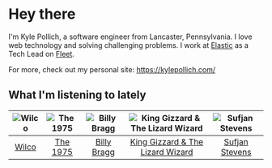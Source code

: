 # Hey there


I'm Kyle Pollich, a software engineer from Lancaster, Pennsylvania. I love web technology and solving challenging problems.
I work at [Elastic](https://www.elastic.co/) as a Tech Lead on [Fleet](https://www.elastic.co/guide/en/fleet/current/fleet-overview.html).

For more, check out my personal site: https://kylepollich.com/

## What I'm listening to lately

<!-- begin artists -->
  |![Wilco](https://i.scdn.co/image/ab6761610000f178b990b82996651d23ab4df7e8)|![The 1975](https://i.scdn.co/image/ab6761610000f17889348336354096fd4e36ca73)|![Billy Bragg](https://i.scdn.co/image/ab6761610000f178c23d0e19d887a9d67a77ea9b)|![King Gizzard & The Lizard Wizard](https://i.scdn.co/image/ab6761610000f178ae21e90221e814c50033133a)|![Sufjan Stevens](https://i.scdn.co/image/ab6761610000f178b80dd6b23c5c04d62d9aa0c6)|
  |:---:|:---:|:---:|:---:|:---:|
  |[Wilco](https://open.spotify.com/artist/2QoU3awHVdcHS8LrZEKvSM)|[The 1975](https://open.spotify.com/artist/3mIj9lX2MWuHmhNCA7LSCW)|[Billy Bragg](https://open.spotify.com/artist/5yXAFDZNUNyO92l5WTImkO)|[King Gizzard & The Lizard Wizard](https://open.spotify.com/artist/6XYvaoDGE0VmRt83Jss9Sn)|[Sufjan Stevens](https://open.spotify.com/artist/4MXUO7sVCaFgFjoTI5ox5c)|
<!-- end artists -->

